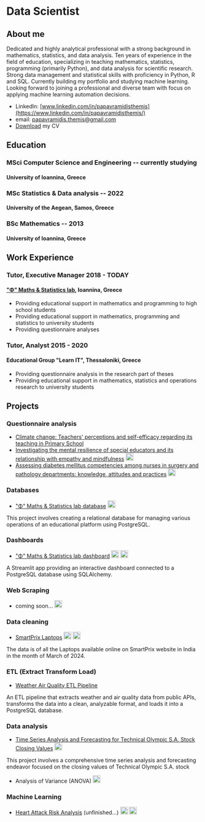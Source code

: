 # Data Scientist

## About me

Dedicated and highly analytical professional with a strong background in mathematics, statistics, and data analysis. Ten years of experience in the field of education, specializing in teaching mathematics, statistics, programming (primarily Python), and data analysis for scientific research. Strong data management and statistical skills with proficiency in Python, R and SQL. Currently building my portfolio and studying machine learning. Looking forward to joining a professional and diverse team with focus on applying machine learning automation decisions.
* LinkedIn: [www.linkedin.com/in/papavramidisthemis](https://www.linkedin.com/in/papavramidisthemis/)
* email: [papavramidis.themis@gmail.com](mailto:papavramidis.themis@gmail.com)
* [Download](papavramidis_cv.pdf) my CV

## Education

### MSci Computer Science and Engineering -- currently studying

#### University of Ioannina, Greece

### MSc Statistics & Data analysis -- 2022

#### University of the Aegean, Samos, Greece

### BSc Mathematics -- 2013

#### University of Ioannina, Greece

## Work Experience

### Tutor, Executive Manager 2018 - TODAY

#### ["Φ" Maths & Statistics lab](https://phi.edu.gr/), Ioannina, Greece

* Providing educational support in mathematics and programming to high school students
* Providing educational support in mathematics, programming and statistics to university students
* Providing questionnaire analyses

### Tutor, Analyst 2015 - 2020

#### Educational Group "Learn IT", Thessaloniki, Greece

* Providing questionnaire analysis in the research part of theses
* Providing educational support in mathematics, statistics and operations research to university students

## Projects

### Questionnaire analysis

* [Climate change: Teachers' perceptions and self-efficacy regarding its teaching in Primary School]()
* [Investigating the mental resilience of special educators and its relationship with empathy and mindfulness](E23017/README.md) <img height='20px' src="https://cdn.jsdelivr.net/gh/devicons/devicon@latest/icons/spss/spss-original.svg" />
* [Assessing diabetes mellitus competencies among nurses in surgery and pathology departments: knowledge, attitudes and practices](E23024/README.md) <img height='20px' src="https://cdn.jsdelivr.net/gh/devicons/devicon@latest/icons/spss/spss-original.svg" />

### Databases

* ["Φ" Maths & Statistics lab database](https://themispap.github.io/SQL_project_phi_database/) <img height='20px' src="https://cdn.jsdelivr.net/gh/devicons/devicon@latest/icons/postgresql/postgresql-original.svg"/>

This project involves creating a relational database for managing various operations of an educational platform using PostgreSQL.

### Dashboards

* ["Φ" Maths & Statistics lab dashboard](https://themispap.github.io/Streamlit_project_phi_dashboard/) <img height='20px' src="https://cdn.jsdelivr.net/gh/devicons/devicon@latest/icons/python/python-original.svg"/> <img height='20px' src="https://cdn.jsdelivr.net/gh/devicons/devicon@latest/icons/streamlit/streamlit-original.svg"/>

A Streamlit app providing an interactive dashboard connected to a PostgreSQL database using SQLAlchemy.

### Web Scraping

* coming soon... <img height='20px' src="https://cdn.jsdelivr.net/gh/devicons/devicon@latest/icons/python/python-original.svg"/>

### Data cleaning

* [SmartPrix Laptops](https://themispap.github.io/Data_cleaning_project_SmartPrix_Laptops/) <img height='20px' src="https://cdn.jsdelivr.net/gh/devicons/devicon@latest/icons/python/python-original.svg"/> <img height='20px' src="https://cdn.jsdelivr.net/gh/devicons/devicon@latest/icons/pandas/pandas-original.svg"/>

The data is of all the Laptops available online on SmartPrix website in India in the month of March of 2024.

### ETL (Extract Transform Load)

* [Weather Air Quality ETL Pipeline](https://themispap.github.io/weather_airquality_etl_pipeline/)

An ETL pipeline that extracts weather and air quality data from public APIs, transforms the data into a clean, analyzable format, and loads it into a PostgreSQL database.

### Data analysis

* [Time Series Analysis and Forecasting for Technical Olympic S.A. Stock Closing Values](https://themispap.github.io/time_series_analysis/) <img height='20px' src="https://cdn.jsdelivr.net/gh/devicons/devicon@latest/icons/r/r-original.svg"/>

This project involves a comprehensive time series analysis and forecasting endeavor focused on the closing values of Technical Olympic S.A. stock

* Analysis of Variance (ANOVA) <img height='20px' src="https://cdn.jsdelivr.net/gh/devicons/devicon@latest/icons/r/r-original.svg"/>

### Machine Learning

* [Heart Attack Risk Analysis]() (unfinished...) <img height='20px' src="https://cdn.jsdelivr.net/gh/devicons/devicon@latest/icons/python/python-original.svg"/> <img height='20px' src="https://cdn.jsdelivr.net/gh/devicons/devicon@latest/icons/apachespark/apachespark-original.svg" />
